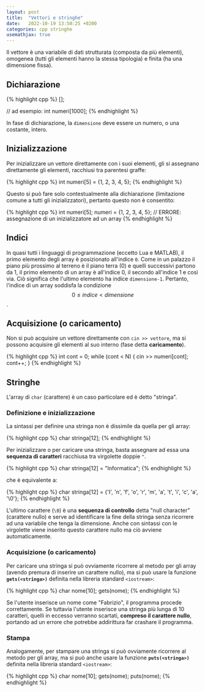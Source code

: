 ```yaml
---
layout: post
title:  "Vettori e stringhe"
date:   2022-10-19 13:50:25 +0200
categories: cpp stringhe
usemathjax: true
---
```


Il vettore è una variabile di dati strutturata (composta da più elementi),
omogenea (tutti gli elementi hanno la stessa tipologia) e finita
(ha una dimensione fissa).

## Dichiarazione

{% highlight cpp %}
<tipo> <nome>[<dimensione>];

// ad esempio:
int numeri[1000];
{% endhighlight %}

In fase di dichiarazione, la `dimensione` deve essere un numero, o una costante,
intero.

## Inizializzazione

Per inizializzare un vettore direttamente con i suoi elementi, gli si assegnano
direttamente gli elementi, racchiusi tra parentesi graffe:

{% highlight cpp %}
int numeri[5] = {1, 2, 3, 4, 5};
{% endhighlight %}

Questo si può fare solo contestualmente alla dichiarazione (limitazione comune a
tutti gli inizializzatori), pertanto questo non è consentito:

{% highlight cpp %}
int numeri[5];
numeri = {1, 2, 3, 4, 5};
// ERRORE: assegnazione di un inizializzatore ad un array
{% endhighlight %}

## Indici

In quasi tutti i linguaggi di programmazione (eccetto Lua e MATLAB), il primo
elemento degli array è posizionato all'indice `0`. Come in un palazzo il piano
più prossimo al terreno è il piano terra (0) e quelli successivi partono da 1,
il primo elemento di un array è all'indice 0, il secondo all'indice 1 e così
via. Ciò significa che l'ultimo elemento ha indice `dimensione-1`. Pertanto,
l'indice di un array soddisfa la condizione $$0 \le indice \lt dimensione$$.

## Acquisizione (o caricamento)

Non si può acquisire un vettore direttamente con `cin >> vettore`, ma si
possono acquisire gli elementi al suo interno (fase detta **caricamento**).

{% highlight cpp %}
int cont = 0;
while (cont < N) {
    cin >> numeri[cont];
    cont++;
}
{% endhighlight %}

## Stringhe

L'array di `char` (carattere) è un caso particolare ed è detto "stringa".

### Definizione e inizializzazione

La sintassi per definire una stringa non è dissimile da quella per gli array:

{% highlight cpp %}
char stringa[12];
{% endhighlight %}

Per inizializzare o per caricare una stringa, basta assegnare ad essa una
**sequenza di caratteri** racchiusa tra virgolette doppie `"`.

{% highlight cpp %}
char stringa[12] = "Informatica";
{% endhighlight %}

che è equivalente a:

{% highlight cpp %}
char stringa[12] = {'I', 'n', 'f', 'o', 'r', 'm', 'a', 't', 'i', 'c', 'a', '\0'};
{% endhighlight %}

L'ultimo carattere (`\0`) è una **sequenza di controllo** detta "null character"
(carattere nullo) e serve ad identificare la fine della stringa senza ricorrere
ad una variabile che tenga la dimensione. Anche con sintassi con le virgolette
viene inserito questo carattere nullo ma ciò avviene automaticamente.

### Acquisizione (o caricamento)

Per caricare una stringa si può ovviamente ricorrere al metodo per gli array
(avendo premura di inserire un carattere nullo), ma si può usare la funzione
**`gets(<stringa>)`** definita nella libreria standard `<iostream>`:

{% highlight cpp %}
char nome[10];
gets(nome);
{% endhighlight %}

Se l'utente inserisce un nome come "Fabrizio", il programma procede
correttamente. Se tuttavia l'utente inserisce una stringa più lunga di 10
caratteri, quelli in eccesso verranno scartati, **compreso il carattere nullo**,
portando ad un errore che potrebbe addirittura far crashare il programma.

### Stampa

Analogamente, per stampare una stringa si può ovviamente ricorrere al metodo
per gli array, ma si può anche usare la funzione **`puts(<stringa>)`**
definita nella libreria standard `<iostream>`:

{% highlight cpp %}
char nome[10];
gets(nome);
puts(nome);
{% endhighlight %}